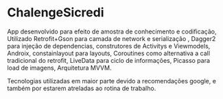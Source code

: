 # ChalengeSicredi
App desenvolvido para efeito de amostra de conhecimento e codificação,
Utilizado Retrofit+Gson para camada de network e serialização ,
Dagger2 para injeção de dependencias, construtores de Activitys e Viewmodels,
Androix, constainlayout para layouts,
Coroutines como alternativa a call tradicional do retrofit,
LiveData para ciclo de informações,
Picasso para load de imagens,
Arquitetura MVVM.

Tecnologias utilizadas em maior parte devido a recomendações google, e também por estarem atreladas ao rotina de trabalho.
